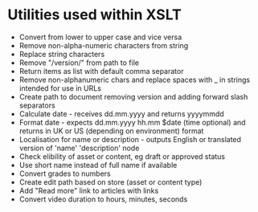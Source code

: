 # Utilities used within XSLT

* Convert from lower to upper case and vice versa
* Remove non-alpha-numeric characters from string
* Replace string characters
* Remove "/version/" from path to file
* Return items as list with default comma separator
* Remove non-alphanumeric chars and replace spaces with _ in strings intended for use in URLs
* Create path to document removing version and adding forward slash separators
* Calculate date - receives dd.mm.yyyy and returns yyyymmdd
* Format date - expects dd.mm.yyyy hh.mm $date (time optional) and returns in UK or US (depending on environment) format
* Localisation for name or description - outputs English or translated version of 'name' 'description' node 
* Check elibility of asset or content, eg draft or approved status
* Use short name instead of full name if available
* Convert grades to numbers
* Create edit path based on store (asset or content type)
* Add "Read more" link to articles with links
* Convert video duration to hours, minutes, seconds

